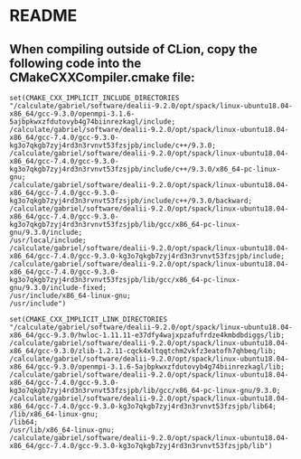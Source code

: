 # README #

## When compiling outside of CLion, copy the following code into the CMakeCXXCompiler.cmake file:

    set(CMAKE_CXX_IMPLICIT_INCLUDE_DIRECTORIES 
    "/calculate/gabriel/software/dealii-9.2.0/opt/spack/linux-ubuntu18.04-x86_64/gcc-9.3.0/openmpi-3.1.6-5ajbpkwxzfdutovyb4g74biinrezkagl/include;
    /calculate/gabriel/software/dealii-9.2.0/opt/spack/linux-ubuntu18.04-x86_64/gcc-7.4.0/gcc-9.3.0-kg3o7qkgb7zyj4rd3n3rvnvt53fzsjpb/include/c++/9.3.0;
    /calculate/gabriel/software/dealii-9.2.0/opt/spack/linux-ubuntu18.04-x86_64/gcc-7.4.0/gcc-9.3.0-kg3o7qkgb7zyj4rd3n3rvnvt53fzsjpb/include/c++/9.3.0/x86_64-pc-linux-gnu;
    /calculate/gabriel/software/dealii-9.2.0/opt/spack/linux-ubuntu18.04-x86_64/gcc-7.4.0/gcc-9.3.0-kg3o7qkgb7zyj4rd3n3rvnvt53fzsjpb/include/c++/9.3.0/backward;
    /calculate/gabriel/software/dealii-9.2.0/opt/spack/linux-ubuntu18.04-x86_64/gcc-7.4.0/gcc-9.3.0-kg3o7qkgb7zyj4rd3n3rvnvt53fzsjpb/lib/gcc/x86_64-pc-linux-gnu/9.3.0/include;
    /usr/local/include;
    /calculate/gabriel/software/dealii-9.2.0/opt/spack/linux-ubuntu18.04-x86_64/gcc-7.4.0/gcc-9.3.0-kg3o7qkgb7zyj4rd3n3rvnvt53fzsjpb/include;
    /calculate/gabriel/software/dealii-9.2.0/opt/spack/linux-ubuntu18.04-x86_64/gcc-7.4.0/gcc-9.3.0-kg3o7qkgb7zyj4rd3n3rvnvt53fzsjpb/lib/gcc/x86_64-pc-linux-gnu/9.3.0/include-fixed;
    /usr/include/x86_64-linux-gnu;
    /usr/include")

    set(CMAKE_CXX_IMPLICIT_LINK_DIRECTORIES 
    "/calculate/gabriel/software/dealii-9.2.0/opt/spack/linux-ubuntu18.04-x86_64/gcc-9.3.0/hwloc-1.11.11-e37dfy4wajxpzafufrdze4kmbdbdiggs/lib;
    /calculate/gabriel/software/dealii-9.2.0/opt/spack/linux-ubuntu18.04-x86_64/gcc-9.3.0/zlib-1.2.11-cqck4xltqqtchm2vkfz3eatofh7qhbeq/lib;
    /calculate/gabriel/software/dealii-9.2.0/opt/spack/linux-ubuntu18.04-x86_64/gcc-9.3.0/openmpi-3.1.6-5ajbpkwxzfdutovyb4g74biinrezkagl/lib;
    /calculate/gabriel/software/dealii-9.2.0/opt/spack/linux-ubuntu18.04-x86_64/gcc-7.4.0/gcc-9.3.0-kg3o7qkgb7zyj4rd3n3rvnvt53fzsjpb/lib/gcc/x86_64-pc-linux-gnu/9.3.0;
    /calculate/gabriel/software/dealii-9.2.0/opt/spack/linux-ubuntu18.04-x86_64/gcc-7.4.0/gcc-9.3.0-kg3o7qkgb7zyj4rd3n3rvnvt53fzsjpb/lib64;
    /lib/x86_64-linux-gnu;
    /lib64;
    /usr/lib/x86_64-linux-gnu;
    /calculate/gabriel/software/dealii-9.2.0/opt/spack/linux-ubuntu18.04-x86_64/gcc-7.4.0/gcc-9.3.0-kg3o7qkgb7zyj4rd3n3rvnvt53fzsjpb/lib")